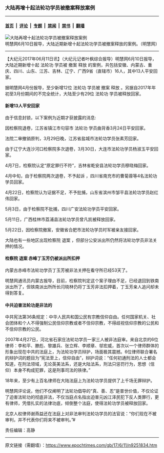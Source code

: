 ### 大陆再增十起法轮功学员被撤案释放案例

---

#### [首页](../../../..?n9251834) &nbsp;|&nbsp; [评论](../../../../../epoch-comment?n9251834) &nbsp;|&nbsp; [专题](../../../../../epoch-special?n9251834) &nbsp;|&nbsp; [禁闻](../../../../../epoch-news?n9251834) &nbsp;|&nbsp; [禁书](../../../../../books?n9251834) &nbsp;|&nbsp; [翻墙](https://github.com/gfw-breaker/nogfw/blob/master/README.md?n9251834)


<div><img alt="大陆再增十起法轮功学员被撤案释放案例" class="attachment-djy_600_400 size-djy_600_400 wp-post-image" src="https://i.epochtimes.com/assets/uploads/2017/06/1-89-560x400.jpg"/>
<div class="caption">
 明慧网6月10日报导，大陆近期新增十起法轮功学员被撤案释放的案例。（明慧网）
</div></div><hr/><div class="post_content" id="artbody" itemprop="articleBody">
 <!-- article content begin -->
 <p>
  【大纪元2017年06月11日讯】（大纪元记者叶枫综合报导）明慧网6月10日报导，大陆近期新增十起
  <ok href="https://www.epochtimes.com/gb/tag/%E6%B3%95%E8%BD%AE%E5%8A%9F.html">
   法轮功
  </ok>
  学员被
  <ok href="https://www.epochtimes.com/gb/tag/%E6%92%A4%E6%A1%88.html">
   撤案
  </ok>
  <ok href="https://www.epochtimes.com/gb/tag/%E9%87%8A%E6%94%BE.html">
   释放
  </ok>
  的案例，共包括安徽、内蒙古、重庆、四川、山东、江苏、吉林、辽宁、广西9省（直辖市）16人，其中13人平安回家。
 </p>
 <p>
  据明慧网4月份报导，至少新增12位
  <ok href="https://www.epochtimes.com/gb/tag/%e6%b3%95%e8%bc%aa%e5%8a%9f.html">
   法轮功
  </ok>
  学员被
  <ok href="https://www.epochtimes.com/gb/tag/%E6%92%A4%E6%A1%88.html">
   撤案
  </ok>
  <ok href="https://www.epochtimes.com/gb/tag/%E9%87%8A%E6%94%BE.html">
   释放
  </ok>
  。另据自2017年年初至3月份期间的不完全统计，大陆至少有29位
  <ok href="https://www.epochtimes.com/gb/tag/%e6%b3%95%e8%bc%aa%e5%8a%9f.html">
   法轮功
  </ok>
  学员被释放回家。
 </p>
 <h4>
  新增13人平安回家
 </h4>
 <p>
  由于信息封锁，以下案例为近期才获披露的消息:
 </p>
 <p>
  因检察院退卷，江苏省镇江市句容市
  <ok href="https://www.epochtimes.com/gb/tag/%E6%B3%95%E8%BD%AE%E5%8A%9F.html">
   法轮功
  </ok>
  学员曲背香3月24日平安回家。
 </p>
 <p>
  法院二审撤销原判，3月29日晚，江苏省盐城市法轮功学员张素芳回家。
 </p>
 <p>
  由于辽宁大连沙河口检察院多次退卷，3月30日，大连市法轮功学员杨淑玉平安回家。
 </p>
 <p>
  4月7日，检察院认定“原定罪行不符”，吉林省乾安县法轮功学员穆晓梅回家。
 </p>
 <p>
  4月中旬，由于检察院两次退卷，不予起诉 ，四川省南充市的曹菊蓉等4名法轮功学员回家。
 </p>
 <p>
  4月22日，检察院认为证据不足，不予批捕，山东省滨州市邹平县法轮功学员赵红伟回家。
 </p>
 <p>
  5月3日，由于检察院不批捕，四川广安法轮功学员平安回家。
 </p>
 <p>
  5月11日，广西桂林市荔浦县法轮功学员曾凡凯被释放回家。
 </p>
 <p>
  5月22日，因检察院撤案，安徽省合肥市法轮功学员时军被亲友接回家。
 </p>
 <p>
  大陆也有一些地区出现检察院
  <ok href="https://www.epochtimes.com/gb/tag/%E9%80%80%E6%A1%88.html">
   退案
  </ok>
  ，但部分公安派出所仍然将法轮功学员非法关押的情况。
 </p>
 <h4>
  检察院
  <ok href="https://www.epochtimes.com/gb/tag/%E9%80%80%E6%A1%88.html">
   退案
  </ok>
  赤峰丁玉芳仍被派出所扣押
 </h4>
 <p>
  内蒙古赤峰市法轮功学员丁玉芳被非法关押在看守所已经53天了。
 </p>
 <p>
  明慧网通讯员内蒙古报导，目前，检察院判定这个案子理由不足，已经退回到铁南派出所了，但铁南派出所所长闫晓林仍将丁玉芳非法扣押着，丁玉芳亲人追问却未得到答复。
 </p>
 <h4>
  中共迫害法轮功是非法的
 </h4>
 <p>
  中共宪法第36条规定：中华人民共和国公民有宗教信仰自由。任何国家机关、社会团体和个人不得强制公民信仰宗教或者不信仰宗教，不得歧视信仰宗教的公民和不信仰宗教的公民。
 </p>
 <p>
  2007年4月27日，河北省石家庄法轮功学员一家三人被非法庭审。来自北京的6位律师：李和平、滕彪、黎雄兵、张立辉、李顺章、邬宏威，首次以一个律师群体的形象出现在中共的法庭上，为法轮功学员辩护，场面极其震撼。6位律师联合署名的辩护词的题目为“宪法至上，信仰自由”，辩护词说：“任何初通刑法的人士都会知道，在刑法领域，无论英美法系，还是大陆法系，刑法只惩罚行为，思想（信仰）本身不构成犯罪，这是刑事司法的铁律。”
 </p>
 <p>
  18年来，至少有上百名律师在大陆法庭上为法轮功学员提供了上千场无罪辩护。
 </p>
 <p>
  明慧网评论说，他们不仅阐明了法轮功倡导的“真、善、忍”是普世价值，不仅论证了迫害法轮功的彻底非法，不仅当庭点名指出迫害元凶江泽民犯下反人类罪行，更有律师，凭借扎实的法律功底，倾倒整个法庭，使得法轮功学员被释放回家。
 </p>
 <p>
  北京人权律师谢燕益还在法庭上对非法审判法轮功学员的法官说：“你们现在不被审判，并不代表你们将来不被审判。”#
 </p>
 <p>
  责任编辑：高静
 </p>
 <!-- article content end -->
 <div id="below_article_ad">
 </div>
</div>


---

原文链接（需翻墙）：https://www.epochtimes.com/gb/17/6/11/n9251834.htm